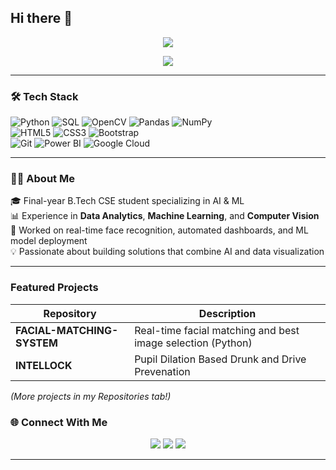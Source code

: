 ## Hi there 👋

<!-- ----------- HEAD SECTION ------------ -->

<p align="center">
  <img src="https://readme-typing-svg.herokuapp.com?color=0d8eceF&size=30&center=true&vCenter=true&width=550&height=70&lines=Hi,+👋+I'm+Gali+Yaswanth+Sai;Data+Analyst+|+AI+|+ML+Enthusiast;Final+Year+CS+Student">
</p>


<p align="center">
  <img src="https://komarev.com/ghpvc/?username=ir19stark28&label=👀%20Profile%20Views&color=blueviolet&style=for-the-badge" />
</p>

<hr>

<!-- ----------- TECH STACK SECTION ------------ -->

### 🛠 Tech Stack

![Python](https://img.shields.io/badge/python-3670A0?style=for-the-badge&logo=python&logoColor=ffdd54) 
![SQL](https://img.shields.io/badge/sql-%23025E8C.svg?style=for-the-badge&logo=database&logoColor=white) 
![OpenCV](https://img.shields.io/badge/OpenCV-%23white.svg?style=for-the-badge&logo=opencv&logoColor=white) 
![Pandas](https://img.shields.io/badge/Pandas-150458?style=for-the-badge&logo=pandas&logoColor=white)
![NumPy](https://img.shields.io/badge/numpy-013243?style=for-the-badge&logo=numpy&logoColor=white)  
![HTML5](https://img.shields.io/badge/html5-%23E34F26.svg?style=for-the-badge&logo=html5&logoColor=white) 
![CSS3](https://img.shields.io/badge/css3-%231572B6.svg?style=for-the-badge&logo=css3&logoColor=white) 
![Bootstrap](https://img.shields.io/badge/bootstrap-%23563D7C.svg?style=for-the-badge&logo=bootstrap&logoColor=white)  
![Git](https://img.shields.io/badge/git-%23F05033.svg?style=for-the-badge&logo=git&logoColor=white)
![Power BI](https://img.shields.io/badge/PowerBI-F2C811?style=for-the-badge&logo=powerbi&logoColor=black) 
![Google Cloud](https://img.shields.io/badge/Google_Cloud-4285F4?style=for-the-badge&logo=googlecloud&logoColor=white)

<hr>

<!-- ----------- ABOUT SECTION ------------ -->

### 👨‍💻 About Me
🎓 Final-year B.Tech CSE student specializing in AI & ML  
📊 Experience in **Data Analytics**, **Machine Learning**, and **Computer Vision**  
🚀 Worked on real-time face recognition, automated dashboards, and ML model deployment  
💡 Passionate about building solutions that combine AI and data visualization  

<hr>


### Featured Projects
| Repository | Description |
|------------|-------------|
| **FACIAL-MATCHING-SYSTEM** | Real-time facial matching and best image selection (Python) |
| **INTELLOCK** | Pupil Dilation Based Drunk and Drive Prevenation |

*(More projects in my Repositories tab!)*


<!--![Profile views](https://komarev.com/ghpvc/?username=ir19stark28&label=👀%20Profile%20Views&color=blueviolet&style=for-the-badge) -->


<!-- ----------- CONNECT WITH ME SECTION ------------ -->

### 🌐 Connect With Me
<p align="center">
<a href="https://www.linkedin.com/in/gysai10042141st/" target="blank"><img src="https://img.shields.io/badge/LinkedIn-0077B5?style=for-the-badge&logo=linkedin&logoColor=white"/></a>
<a href="mailto:gali_yaswanth_sai@outlook.com" target="blank"><img src="https://img.shields.io/badge/outlook-D14836?style=for-the-badge&logo=outlook&logoColor=white"/></a>
<a href="https://github.com/ir19stark28" target="blank"><img src="https://img.shields.io/badge/GitHub-100000?style=for-the-badge&logo=github&logoColor=white"/></a>
</p>

---
